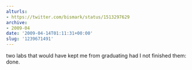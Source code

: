 ```yaml
---
alturls:
- https://twitter.com/bismark/status/1513297629
archive:
- 2009-04
date: '2009-04-14T01:11:31+00:00'
slug: '1239671491'
---
```


two labs that would have kept me from graduating had I not finished them: done.

